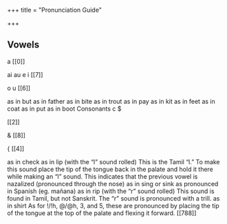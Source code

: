 +++
title = "Pronunciation Guide"

+++

## Vowels
a
[[0]]

ai
au
e
i
[[7]]

o
u
[[6]]

as in but
as in father
as in bite
as in trout
as in pay
as in kit
as in feet
as in coat
as in put
as in boot
Consonants
c
$

[[2]]

&
[[8]]

{
[[4]]

as in check
as in lip (with the “l” sound rolled)
This is the Tamil “l.” To make this sound place the tip of
the tongue back in the palate and hold it there while
making an “l” sound.
This indicates that the previous vowel is nazalized
(pronounced through the nose)
as in sing or sink
as pronounced in Spanish (eg. mañana)
as in rip (with the “r” sound rolled)
This sound is found in Tamil, but not Sanskrit. The “r”
sound is pronounced with a trill.
as in shirt
As for !/!h, @/@h, 3, and 5, these are pronounced by placing the tip of
the tongue at the top of the palate and flexing it forward.
[[788]]

